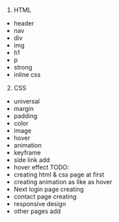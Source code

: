 1. HTML
- header 
- nav 
- div 
- img 
- h1 
- p 
- strong 
- inline css 

2. CSS

- universal 
- margin 
- padding 
- color 
- image 
- hover 
- animation 
- keyframe 
- side link add 
- hover effect 
TODO:
- creating html & css page at first 
- creating animation as like as hover 
- Next login page creating 
- contact page creating 
- responsive design 
- other pages add 


